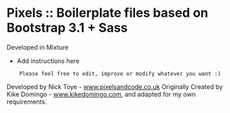 Pixels :: Boilerplate files based on Bootstrap 3.1 + Sass
================

Developed in Mixture


- Add instructions here

```
    Please feel free to edit, improve or modify whatever you want :)
```
Developed by Nick Toye - www.pixelsandcode.co.uk
Originally Created by Kike Domingo - www.kikedomingo.com, and adapted for my own requirements.